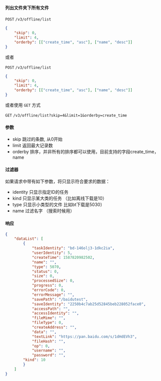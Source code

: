 #### 列出文件夹下所有文件

```POST``` ```/v3/offline/list```

```json
{
	"skip": 0,
	"limit": 4,
	"orderby": [["create_time", "asc"], ["name", "desc"]]
}
```

或者

```POST``` ```/v3/offline/list```

```json
{
	"skip": 0,
	"limit": 4,
	"orderby": [["create_time", "asc"], ["name", "desc"]]
}
```

或者使用 ```GET``` 方式

```GET``` ```/v3/offline/list?skip=4&limit=1&orderby=create_time```


#### 参数

* skip 跳过的条数, 从0开始
* limit 返回最大记录数
* orderby 排序，并非所有的排序都可以使用，目前支持的字段create_time，name

#### 过滤器

如果请求中带有如下参数，将只显示符合要求的数据：

* identity 只显示指定ID的任务
* kind 只显示某大类的任务 （比如离线下载是10）
* type 只显示小类型的文件  比如bt下载是5030）
* name 过滤名字 （搜索时候用）

#### 响应

```json
{
    "dataList": [
        {
            "taskIdentity": "bd-146olj3-1dkc2ia",
            "userIdentity": 5,
            "createTime": 1587820982502,
            "name": "",
            "type": 5070,
            "status": 0,
            "size": 0,
            "processedSize": 0,
            "progress": 0,
            "errorCode": 0,
            "errorMessage": "",
            "savePath": "/baidutest",
            "saveIdentity": "2250b4c7ab25d52845beb228052face0",
            "accessPath": "",
            "accessIdentity": "",
            "fileMime": "",
            "fileType": 0,
            "createAddress": "",
            "data": "",
            "textLink": "https://pan.baidu.com/s/1dHdEVh3",
            "fileHash": "",
            "op": 0,
            "username": "",
            "password": "",
	    "kind": 10
        }
    ]
}
```
